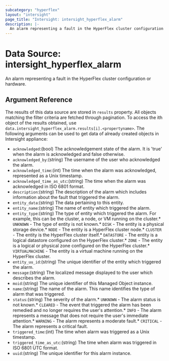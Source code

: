 ```yaml
---
subcategory: "hyperflex"
layout: "intersight"
page_title: "Intersight: intersight_hyperflex_alarm"
description: |-
  An alarm representing a fault in the HyperFlex cluster configuration or hardware.
---
```


# Data Source: intersight_hyperflex_alarm
An alarm representing a fault in the HyperFlex cluster configuration or hardware.
## Argument Reference
The results of this data source are stored in `results` property.
All objects matching the filter criteria are fetched through pagination.
To access the ith object of the results obtained, use `data.intersight_hyperflex_alarm.results[i].<propertyname>`.
The following arguments can be used to get data of already created objects in Intersight appliance:
* `acknowledged`:(bool) The acknowledgement state of the alarm. It is 'true' when the alarm is acknowledged and false otherwise. 
* `acknowledged_by`:(string) The username of the user who acknowledged the alarm. 
* `acknowledged_time`:(int) The time when the alarm was acknowledged, represented as a Unix timestamp. 
* `acknowledged_time_as_utc`:(string) The time when the alarm was acknowledged in ISO 6801 format. 
* `description`:(string) The description of the alarm which includes information about the fault that triggered the alarm. 
* `entity_data`:(string) The data pertaining to this entity. 
* `entity_name`:(string) The name of entity which triggered the alarm. 
* `entity_type`:(string) The type of entity which triggered the alarm. For example, this can be the cluster, a node, or VM running on the cluster.* `UNKNOWN` - The type of entity is not known.* `DISK` - The entity is a physical storage device.* `NODE` - The entity is a HyperFlex cluster node.* `CLUSTER` - The entity is the HyperFlex cluster itself.* `DATASTORE` - The entity is a logical datastore configured on the HyperFlex cluster.* `ZONE` - The entity is a logical or physical zone configured on the HyperFlex cluster.* `VIRTUALMACHINE` - The entity is a virtual machine running on the HyperFlex cluster. 
* `entity_uu_id`:(string) The unique identifier of the entity which triggered the alarm. 
* `message`:(string) The localized message displayed to the user which describes the alarm. 
* `moid`:(string) The unique identifier of this Managed Object instance. 
* `name`:(string) The name of the alarm. This name identifies the type of alarm that was triggered. 
* `status`:(string) The severity of the alarm.* `UNKNOWN` - The alarm status is not known.* `CLEARED` - The event that triggered the alarm has been remedied and no longer requires the user's attention.* `INFO` - The alarm represents a message that does not require the user's immediate attention.* `WARNING` - The alarm represents a moderate fault.* `CRITICAL` - The alarm represents a critical fault. 
* `triggered_time`:(int) The time when alarm was triggered as a Unix timestamp. 
* `triggered_time_as_utc`:(string) The time when alarm was triggered in ISO 6801 UTC format. 
* `uuid`:(string) The unique identifier for this alarm instance. 
 